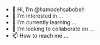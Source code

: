- 👋 Hi, I’m @hamodehsabobeh
- 👀 I’m interested in ...
- 🌱 I’m currently learning ...
- 💞️ I’m looking to collaborate on ...
- 📫 How to reach me ...

<!---
hamodehsabobeh/hamodehsabobeh is a ✨ special ✨ repository because its `README.md` (this file) appears on your GitHub profile.
You can click the Preview link to take a look at your changes.
--->
